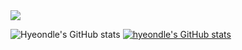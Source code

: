 

<a href="https://cv.42.fr/hyeondle" target="_blank">
  <img src="https://img.shields.io/badge/42Cert-000000?style=for-the-badge&logo=42&logoColor=FFFFFF"/>
</a>




![Hyeondle's GitHub stats](https://github-readme-stats.vercel.app/api?username=hyeondle&show_icons=true&theme=highcontrast)
[![hyeondle's GitHub stats](https://github-readme-stats.vercel.app/api?username=hyeondle&show_icons=true&theme=highcontrast)](https://github.com/hyeondle/github-readme-stats)
